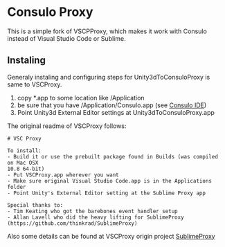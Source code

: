 Consulo Proxy
===========
This is a simple fork of VSCPProxy, which makes it work with Consulo instead of Visual Studio Code or Sublime. 

## Instaling

Generaly instaling and configuring steps for Unity3dToConsuloProxy is same to VSCProxy.

1. copy *.app to some location like /Application
2. be sure that you have /Application/Consulo.app (see [Consulo IDE](https://github.com/consulo/consulo))
3. Point Unity3d External Editor settings at Unity3dToConsuloProxy.app

The original readme of VSCProxy follows:
```
# VSC Proxy

To install:
- Build it or use the prebuilt package found in Builds (was compiled on Mac OSX
10.8 64-bit)
- Put VSCProxy.app wherever you want
- Make sure original Visual Studio Code.app is in the Applications folder
- Point Unity's External Editor setting at the Sublime Proxy app

Special thanks to:
- Tim Keating who got the barebones event handler setup
- Allan Lavell who did the heavy lifting for SublimeProxy (https://github.com/thinkrad/SublimeProxy)
```

Also some details can be found at VSCProxy origin project [SublimeProxy](https://github.com/thinkrad/SublimeProxy)
